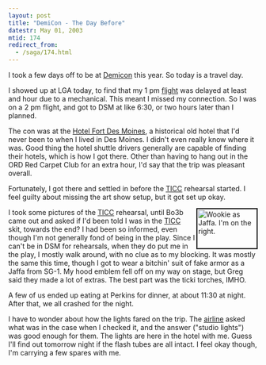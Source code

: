```yaml
---
layout: post
title: "DemiCon - The Day Before"
datestr: May 01, 2003
mtid: 174
redirect_from:
  - /saga/174.html
---
```


I took a few days off to be at <a href="http://www.demicon.org">Demicon</a> this year.  So today is a travel day.

I showed up at LGA today, to find that my 1 pm <a href="http://www.ual.com">flight</a> was delayed at least and hour due to a mechanical.  This meant I missed my connection.  So I was on a 2 pm flight, and got to DSM at like 6:30, or two hours later than I planned.

The con was at the <a href="http://www.hotelfortdesmoines.com/">Hotel Fort Des Moines</a>, a historical old hotel that I'd never been to when I lived in Des Moines.  I didn't even really know where it was.  Good thing the hotel shuttle drivers generally are capable of finding their hotels, which is how I got there.  Other than having to hang out in the ORD Red Carpet Club for an extra hour, I'd say that the trip was pleasant overall.

Fortunately, I got there and settled in before the <a href="http://www.trans-iowa.org/">TICC</a> rehearsal started.  I feel guilty about missing the art show setup, but it got set up okay.

<a href="http://www.munged.org/pix/jaffa.jpg"><img alt="Wookie as Jaffa.  I'm on the right." align="right" src="http://www.munged.org/pix/jaffa-thumb.jpg" width="120" height="79" border="2" /></a>I took some pictures of the <a href="http://www.trans-iowa.org/">TICC</a> rehearsal, until Bo3b came out and asked if I'd been told I was in the <a href="http://www.trans-iowa.org/">TICC</a> skit, towards the end?  I had been so informed, even though I'm not generally fond of being in the play.  Since I can't be in DSM for rehearsals, when they do put me in the play, I mostly walk around, with no clue as to my blocking.  It was mostly the same this time, though I got to wear a bitchin' suit of fake armor as a Jaffa from SG-1.  My hood emblem fell off on my way on stage, but Greg said they made a lot of extras.  The best part was the ticki torches, IMHO.

A few of us ended up eating at Perkins for dinner, at about 11:30 at night.  After that, we all crashed for the night.

I have to wonder about how the lights fared on the trip.  The <a href="http://www.ual.com">airline</a> asked what was in the case when I checked it, and the answer ("studio lights") was good enough for them.  The lights are here in the hotel with me.  Guess I'll find out tomorrow night if the flash tubes are all intact.  I feel okay though, I'm carrying a few spares with me.

